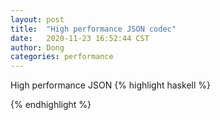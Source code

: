 ```yaml
---
layout: post
title:  "High performance JSON codec"
date:   2020-11-23 16:52:44 CST
author: Dong
categories: performance 
---
```


High performance JSON
{% highlight haskell %}

{% endhighlight %}
